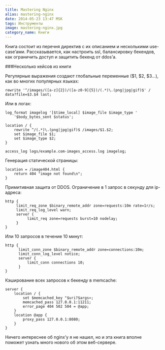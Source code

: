 ```yaml
---
title: Mastering Nginx
alias: mastering-nginx
date: 2014-05-23 13:47 MSK
tags: Инструменты
image: mastering-nginx.jpg
category_name: Книги
---
```



Книга состоит из перечня директив с их описанием и несколькими use-case’ами.
Рассказывается, как настроить ssl, балансировку бекендов, как ограничить доступ и защитить бекенд от ddos’а.


###Несколько кейсов из книги

Регулярные выражения создают глобальные переменные ($1, $2, $3…), как во многих популярных языках:

~~~nginx
rewrite '^/images/([a-z]{2})/([a-z0-9]{5})/(.*)\.(png|jpg|gif)$' / data?file=$3.$4 last;
~~~

Или в логах:

~~~nginx
log_format imagelog '[$time_local] $image_file $image_type '
    '$body_bytes_sent $status';

location / {
    rewrite ^/(.*)\.(png|jpg|gif)$ /images/$1.$2;
    set $image_file $1;
    set $image_type $2;
}

access_log logs/example.com-images_access.log imagelog;
~~~

Генерация статической страницы:

~~~nginx
location = /image404.html {
    return 404 "image not found\n";
}
~~~


Примитивная защита от DDOS. Ограничение в 1 запрос в секунду для ip-адреса:

~~~nginx
http {
     limit_req_zone $binary_remote_addr zone=requests:10m rate=1r/s;
     limit_req_log_level warn;
     server {
          limit_req zone=requests burst=10 nodelay;
     }
}
~~~

Или 10 запросов в течение 10 минут:

~~~nginx
http {
      limit_conn_zone $binary_remote_addr zone=connections:10m;
      limit_conn_log_level notice;
      server {
          limit_conn connections 10;
      }
}
~~~

Кэширование всех запросов к бекенду в memcache:

~~~nginx
server {
    location / {
        set $memcached_key "$uri?$args»;
        memcached_pass 127.0.0.1:11211;
        error_page 404 502 504 = @app;
    }
    location @app {
        proxy_pass 127.0.0.1:8080;
    }
}
~~~


Ничего интереснее об nginx’у я не нашел, но и эта книга вполне поможет узнать много нового об этом веб-сервере.
